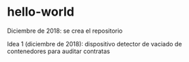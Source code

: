 # hello-world
Diciembre de 2018: se crea el repositorio

Idea 1 (diciembre de 2018): dispositivo detector de vaciado de contenedores para auditar contratas
